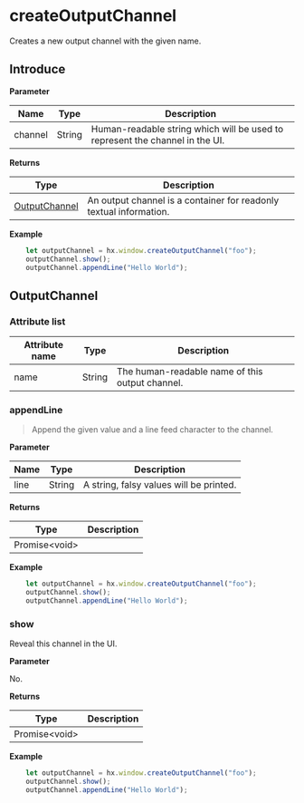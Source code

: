 # createOutputChannel

Creates a new output channel with the given name.

## Introduce

**Parameter**

|Name	|Type	|Description																								|
|--			|--			|--																									|
|channel	|String		|Human-readable string which will be used to represent the channel in the UI.	|

**Returns**

|Type				|Description		|
|--								|--			|
|[OutputChannel](#OutputChannel)| An output channel is a container for readonly textual information.	|

**Example**

``` javascript
    let outputChannel = hx.window.createOutputChannel("foo");
    outputChannel.show();
    outputChannel.appendLine("Hello World");
```

## OutputChannel

### Attribute list

|Attribute name	|Type	|Description		|
|--		|--			|--			|
|name	|String		|The human-readable name of this output channel.	|

### appendLine

> Append the given value and a line feed character to the channel.

**Parameter**

|Name	|Type	|Description				|
|--			|--			|--					|
|line		|String		|	A string, falsy values will be printed.	|

**Returns**

|Type	|Description	|
|--			|--		|
|Promise&lt;void&gt;	|	|

**Example**

``` javascript
    let outputChannel = hx.window.createOutputChannel("foo");
    outputChannel.show();
    outputChannel.appendLine("Hello World");
```

### show

Reveal this channel in the UI.

**Parameter**

No.

**Returns**

|Type	|Description	|
|--			|--		|
|Promise&lt;void&gt;	|	|

**Example**
``` javascript
    let outputChannel = hx.window.createOutputChannel("foo");
    outputChannel.show();
    outputChannel.appendLine("Hello World");
```
